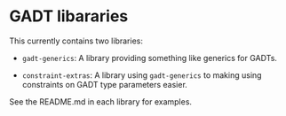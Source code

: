 # GADT libararies

This currently contains two libraries:

 - `gadt-generics`: A library providing something like generics for
   GADTs.

 - `constraint-extras`: A library using `gadt-generics` to making using
   constraints on GADT type parameters easier.

See the README.md in each library for examples.
